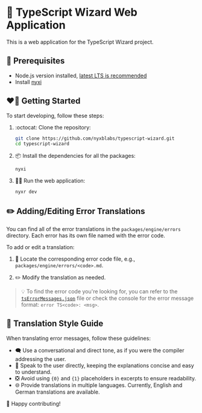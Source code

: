 # 🚀 TypeScript Wizard Web Application

This is a web application for the TypeScript Wizard project.

## 🔧 Prerequisites

- Node.js version installed, [latest LTS is recommended](https://nodejs.org/en/about/releases/)
- Install [nyxi](https://github.com/nyxblabs/nyxi)

## ❤️‍🔥 Getting Started

To start developing, follow these steps:

1. :octocat: Clone the repository:

   ```sh
   git clone https://github.com/nyxblabs/typescript-wizard.git
   cd typescript-wizard
   ```

2. 📦 Install the dependencies for all the packages:

   ```sh
   nyxi
   ```

3. 🏃‍♂️ Run the web application:

   ```sh
   nyxr dev
   ```

## ✏️ Adding/Editing Error Translations

You can find all of the error translations in the `packages/engine/errors` directory. Each error has its own file named with the error code.

To add or edit a translation:

1. 🔎 Locate the corresponding error code file, e.g., `packages/engine/errors/<code>.md`.

2. ✏️ Modify the translation as needed.

> 💡 To find the error code you're looking for, you can refer to the [`tsErrorMessages.json`](https://github.com/nyxblabs/typescript-wizard/blob/main/packages/engine/src/tsErrorMessages.json) file or check the console for the error message format: `error TS<code>: <msg>`.

## 📗 Translation Style Guide

When translating error messages, follow these guidelines:

- 🗨️ Use a conversational and direct tone, as if you were the compiler addressing the user.
- 📢 Speak to the user directly, keeping the explanations concise and easy to understand.
- ❎ Avoid using `{0}` and `{1}` placeholders in excerpts to ensure readability.
- 🌐 Provide translations in multiple languages. Currently, English and German translations are available.

🎉 Happy contributing!
